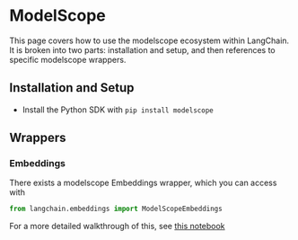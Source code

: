 # ModelScope

This page covers how to use the modelscope ecosystem within LangChain.
It is broken into two parts: installation and setup, and then references to specific modelscope wrappers.

## Installation and Setup

* Install the Python SDK with `pip install modelscope`

## Wrappers

### Embeddings

There exists a modelscope Embeddings wrapper, which you can access with 

```python
from langchain.embeddings import ModelScopeEmbeddings
```

For a more detailed walkthrough of this, see [this notebook](../modules/models/text_embedding/examples/modelscope_hub.ipynb)
